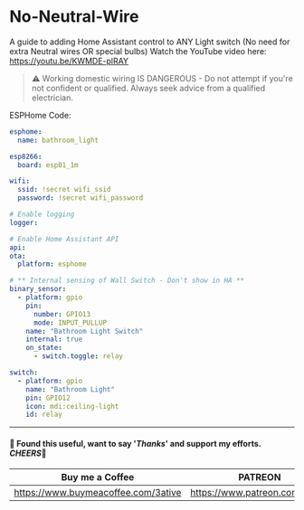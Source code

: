# No-Neutral-Wire
 A guide to adding Home Assistant control to ANY Light switch (No need for extra Neutral wires OR special bulbs)
Watch the YouTube video here: https://youtu.be/KWMDE-plRAY
> :warning: Working domestic wiring IS DANGEROUS - Do not attempt if you're not confident or qualified. Always seek advice from a qualified electrician.

ESPHome Code:
```yaml
esphome:
  name: bathroom_light

esp8266:
  board: esp01_1m

wifi:
  ssid: !secret wifi_ssid
  password: !secret wifi_password

# Enable logging
logger:

# Enable Home Assistant API
api:
ota:
  platform: esphome

# ** Internal sensing of Wall Switch - Don't show in HA **
binary_sensor:
  - platform: gpio
    pin:
      number: GPIO13
      mode: INPUT_PULLUP
    name: "Bathroom Light Switch"
    internal: true
    on_state:
      - switch.toggle: relay

switch:
  - platform: gpio
    name: "Bathroom Light"
    pin: GPIO12
    icon: mdi:ceiling-light
    id: relay
```

___
#### 💖 Found this useful, want to say '*Thanks*' and support my efforts. *CHEERS*🍺
| Buy me a Coffee | PATREON |
|-----------------|---------|
| https://www.buymeacoffee.com/3ative | https://www.patreon.com/3ative |
